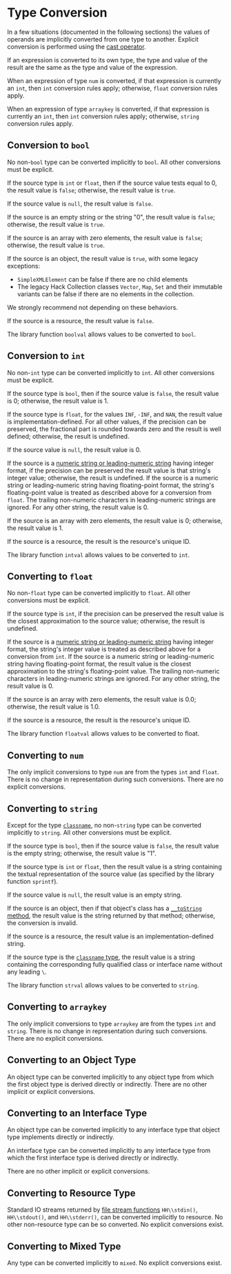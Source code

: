 # Type Conversion

In a few situations (documented in the following sections) the values of operands are implicitly converted from one type to another. Explicit
conversion is performed using the [cast operator](/docs/hack/expressions-and-operators/casting).

If an expression is converted to its own type, the type and value of the result are the same as the type and value of the expression.

When an expression of type `num` is converted, if that expression is currently an `int`, then `int` conversion rules apply; otherwise, `float`
conversion rules apply.

When an expression of type `arraykey` is converted, if that expression is currently an `int`, then `int` conversion rules apply; otherwise, `string`
conversion rules apply.

## Conversion to `bool`

No non-`bool` type can be converted implicitly to `bool`. All other conversions must be explicit.

If the source type is `int` or `float`, then if the source value tests equal to 0, the result value is `false`; otherwise, the result value is `true`.

If the source value is `null`, the result value is `false`.

If the source is an empty string or the string "0", the result value is `false`; otherwise, the result value is `true`.

If the source is an array with zero elements, the result value is `false`; otherwise, the result value is `true`.

If the source is an object, the result value is `true`, with some legacy exceptions:
- `SimpleXMLElement` can be false if there are no child elements
- The legacy Hack Collection classes `Vector`, `Map`, `Set` and their immutable variants can be false if there are no elements in the collection.

We strongly recommend not depending on these behaviors.

If the source is a resource, the result value is `false`.

The library function `boolval` allows values to be converted to `bool`.

## Conversion to `int`

No non-`int` type can be converted implicitly to `int`. All other conversions must be explicit.

If the source type is `bool`, then if the source value is `false`, the result value is 0; otherwise, the result value is 1.

If the source type is `float`, for the values `INF`, `-INF`, and `NAN`, the result value is implementation-defined. For all other values, if
the precision can be preserved, the fractional part is rounded towards zero and the result is well defined; otherwise, the result is undefined.

If the source value is `null`, the result value is 0.

If the source is a [numeric string or leading-numeric string](/docs/hack/built-in-types/string) having integer format, if the precision can be preserved the result
value is that string's integer value; otherwise, the result is undefined. If the source is a numeric string or leading-numeric string having
floating-point format, the string's floating-point value is treated as described above for a conversion from `float`. The trailing non-numeric
characters in leading-numeric strings are ignored.  For any other string, the result value is 0.

If the source is an array with zero elements, the result value is 0; otherwise, the result value is 1.

If the source is a resource, the result is the resource's unique ID.

The library function `intval` allows values to be converted to `int`.

## Converting to `float`

No non-`float` type can be converted implicitly to `float`. All other conversions must be explicit.

If the source type is `int`, if the precision can be preserved the result value is the closest approximation to the source value; otherwise, the
result is undefined.

If the source is a [numeric string or leading-numeric string](/docs/hack/built-in-types/string) having integer format, the string's integer value is treated as described
above for a conversion from `int`. If the source is a numeric string or leading-numeric string having floating-point format, the result value is
the closest approximation to the string's floating-point value. The trailing non-numeric characters in leading-numeric strings are ignored. For
any other string, the result value is 0.

If the source is an array with zero elements, the result value is 0.0; otherwise, the result value is 1.0.

If the source is a resource, the result is the resource's unique ID.

The library function `floatval` allows values to be converted to float.

## Converting to `num`

The only implicit conversions to type `num` are from the types `int` and `float`. There is no change in representation during such conversions. There
are no explicit conversions.

## Converting to `string`

Except for the type [`classname`](/docs/hack/built-in-types/classname), no non-`string` type can be converted implicitly to `string`. All other conversions must be explicit.

If the source type is `bool`, then if the source value is `false`, the result value is the empty string; otherwise, the result value is "1".

If the source type is `int` or `float`, then the result value is a string containing the textual representation of the source value (as specified by the
library function `sprintf`).

If the source value is `null`, the result value is an empty string.

If the source is an object, then if that object's class has a [`__toString` method](/docs/hack/classes/methods-with-predefined-semantics), the
result value is the
string returned by that method; otherwise, the conversion is invalid.

If the source is a resource, the result value is an implementation-defined string.

If the source type is the [`classname` type](/docs/hack/built-in-types/classname), the result value is a string containing the corresponding fully qualified class or
interface name without any leading `\`.

The library function `strval` allows values to be converted to `string`.

## Converting to `arraykey`

The only implicit conversions to type `arraykey` are from the types `int` and `string`. There is no change in representation during such
conversions. There are no explicit conversions.

## Converting to an Object Type

An object type can be converted implicitly to any object type from which the first object type is derived directly or indirectly. There are no
other implicit or explicit conversions.

## Converting to an Interface Type

An object type can be converted implicitly to any interface type that object type implements directly or indirectly.

An interface type can be converted implicitly to any interface type from which the first interface type is derived directly or indirectly.

There are no other implicit or explicit conversions.

## Converting to Resource Type

Standard IO streams returned by [file stream functions](/docs/hack/built-in-types/resources) `HH\\stdin()`, `HH\\stdout()`, and `HH\\stderr()`, can be converted implicitly to resource.
No other non-resource type can be so converted. No explicit conversions exist.

## Converting to Mixed Type

Any type can be converted implicitly to `mixed`. No explicit conversions exist.
